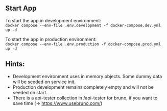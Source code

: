## Start App

To start the app in development environment:  
`docker compose --env-file .env.development -f docker-compose.dev.yml up -d`

To start the app in production environment:  
`docker compose --env-file .env.production -f docker-compose.prod.yml up -d`

## Hints:

- Development environment uses in memory objects. Some dummy data will be seeded on service init.
- Production development remains completely empty and will not be seeded on start.
- There is a api-tester collection in /api-tester for bruno, if you want to save time (-> https://www.usebruno.com/)
